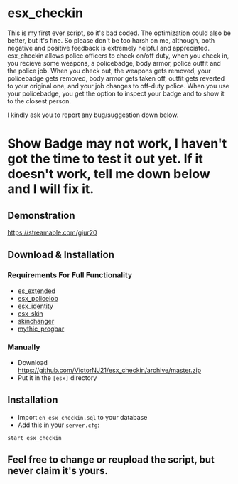 # esx_checkin
This is my first ever script, so it's bad coded. The optimization could also be better, but it's fine. So please don't be too harsh on me, although, both negative and positive feedback is extremely helpful and appreciated.
esx_checkin allows police officers to check on/off duty, when you check in, you recieve some weapons, a policebadge, body armor, police outfit and the police job. When you check out, the weapons gets removed, your policebadge gets removed, body armor gets taken off, outfit gets reverted to your original one, and your job changes to off-duty police. When you use your policebadge, you get the option to inspect your badge and to show it to the closest person. 

I kindly ask you to report any bug/suggestion down below. 

# Show Badge may not work, I haven't got the time to test it out yet. If it doesn't work, tell me down below and I will fix it.

## Demonstration
https://streamable.com/gjur20

## Download & Installation

### Requirements For Full Functionality
- [es_extended](https://github.com/esx-framework/es_extended)
- [esx_policejob](https://github.com/esx-framework/esx_policejob)
- [esx_identity](https://github.com/esx-framework/esx_identity)
- [esx_skin](https://github.com/esx-framework/esx_skin)
- [skinchanger](https://github.com/esx-framework/skinchanger)
- [mythic_progbar](https://github.com/HalCroves/mythic_progbar)

### Manually
- Download https://github.com/VictorNJ21/esx_checkin/archive/master.zip
- Put it in the ```[esx]``` directory

## Installation
- Import ```en_esx_checkin.sql``` to your database
- Add this in your ```server.cfg```:
```
start esx_checkin
```

## Feel free to change or reupload the script, but never claim it's yours.
